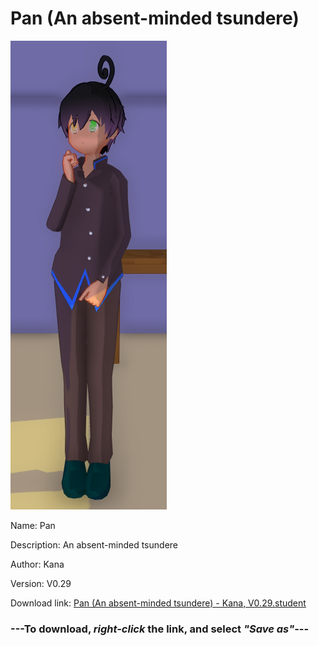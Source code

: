 # Pan (An absent-minded tsundere)

<img src = "https://raw.githubusercontent.com/Arbiter1223/Daigaku-Gurashi-Custom-Students/master/Students/Files/Pan%20(An%20absent-minded%20tsundere).png">

Name: Pan

Description: An absent-minded tsundere

Author: Kana

Version: V0.29

Download link: <a href="https://raw.githubusercontent.com/Arbiter1223/Daigaku-Gurashi-Custom-Students/master/Students/Files/Pan%20(An%20absent-minded%20tsundere)%20-%20Kana%2C%20V0.29.student">Pan (An absent-minded tsundere) - Kana, V0.29.student</a>

### ---**To download, _right-click_ the link, and select _"Save as"_**---
